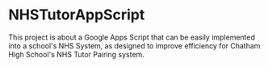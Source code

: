 # NHSTutorAppScript
This project is about a Google Apps Script that can be easily implemented into a school's NHS System, as designed to improve efficiency for Chatham High School's NHS Tutor Pairing system.
